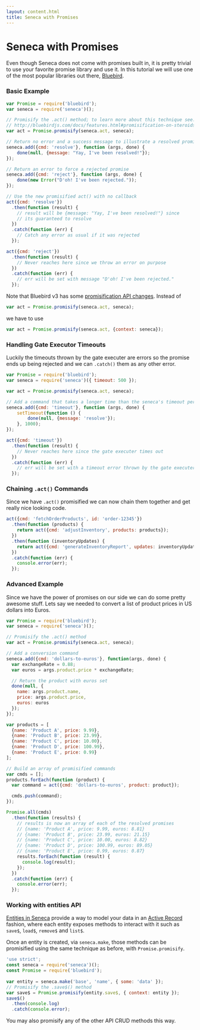 ```yaml
---
layout: content.html
title: Seneca with Promises
---
```


# Seneca with Promises

Even though Seneca does not come with promises built in, it is pretty trivial to use your favorite promise library and use it. In this tutorial we will use one of the most popular libraries out there, [Bluebird][].

### Basic Example

```js
var Promise = require('bluebird');
var seneca = require('seneca')();

// Promisify the .act() method; to learn more about this technique see:
// http://bluebirdjs.com/docs/features.html#promisification-on-steroids
var act = Promise.promisify(seneca.act, seneca);

// Return no error and a success message to illustrate a resolved promise
seneca.add({cmd: 'resolve'}, function (args, done) {
    done(null, {message: "Yay, I've been resolved!"});
});

// Return an error to force a rejected promise
seneca.add({cmd: 'reject'}, function (args, done) {
    done(new Error("D'oh! I've been rejected."));
});

// Use the new promisified act() with no callback
act({cmd: 'resolve'})
  .then(function (result) {
    // result will be {message: "Yay, I've been resolved!"} since
    // its guaranteed to resolve
  })
  .catch(function (err) {
    // Catch any error as usual if it was rejected
  });

act({cmd: 'reject'})
  .then(function (result) {
    // Never reaches here since we throw an error on purpose
  })
  .catch(function (err) {
    // err will be set with message "D'oh! I've been rejected."
  });
```

Note that Bluebird v3 has some [promisification API changes](http://bluebirdjs.com/docs/new-in-bluebird-3.html). Instead of
```js
var act = Promise.promisify(seneca.act, seneca);
```
we have to use
```js
var act = Promise.promisify(seneca.act, {context: seneca});
```

### Handling Gate Executor Timeouts

Luckily the timeouts thrown by the gate executer are errors so the promise ends up being rejected and we can `.catch()` them as any other error.

```js
var Promise = require('bluebird');
var seneca = require('seneca')({ timeout: 500 });

var act = Promise.promisify(seneca.act, seneca);

// Add a command that takes a longer time than the seneca's timeout period
seneca.add({cmd: 'timeout'}, function (args, done) {
    setTimeout(function () {
        done(null, {message: 'resolve'});
    }, 1000);
});

act({cmd: 'timeout'})
  .then(function (result) {
    // Never reaches here since the gate executer times out
  })
  .catch(function (err) {
    // err will be set with a timeout error thrown by the gate executer
  });
```

### Chaining `.act()` Commands

Since we have `.act()` promisified we can now chain them together and get really nice looking code.

```js
act({cmd: 'fetchOrderProducts', id: 'order-12345'})
  .then(function (products) {
    return act({cmd: 'adjustInventory', products: products});
  })
  .then(function (inventoryUpdates) {
    return act({cmd: 'generateInventoryReport', updates: inventoryUpdates})
  })
  .catch(function (err) {
    console.error(err);
  });
```

### Advanced Example

Since we have the power of promises on our side we can do some pretty awesome stuff. Lets say we needed to convert a list of product prices in US dollars into Euros.

```js
var Promise = require('bluebird');
var seneca = require('seneca')();

// Promisify the .act() method
var act = Promise.promisify(seneca.act, seneca);

// Add a conversion command
seneca.add({cmd: 'dollars-to-euros'}, function(args, done) {
  var exchangeRate = 0.88;
  var euros = args.product.price * exchangeRate;

  // Return the product with euros set
  done(null, {
    name: args.product.name,
    price: args.product.price,
    euros: euros
  });
});

var products = [
  {name: 'Product A', price: 9.99},
  {name: 'Product B', price: 23.99},
  {name: 'Product C', price: 10.00},
  {name: 'Product D', price: 100.99},
  {name: 'Product E', price: 0.99}
];

// Build an array of promisified commands
var cmds = [];
products.forEach(function (product) {
  var command = act({cmd: 'dollars-to-euros', product: product});

  cmds.push(command);
});

Promise.all(cmds)
  .then(function (results) {
    // results is now an array of each of the resolved promises
    // {name: 'Product A', price: 9.99, euros: 8.81}
    // {name: 'Product B', price: 23.99, euros: 21.15}
    // {name: 'Product C', price: 10.00, euros: 8.82}
    // {name: 'Product D', price: 100.99, euros: 89.05}
    // {name: 'Product E', price: 0.99, euros: 0.87}
    results.forEach(function (result) {
      console.log(result);
    });
  })
  .catch(function (err) {
    console.error(err);
  });
```

### Working with entities API
[Entities in Seneca](http://senecajs.org/tutorials/understanding-data-entities.html) provide a way to model your data in an [Active Record](http://www.martinfowler.com/eaaCatalog/activeRecord.html) fashion, where each entity exposes methods to interact with it such as `save$`, `load$`, `remove$` and `list$`.

Once an entity is created, via `seneca.make`, those methods can be promisified using the same technique as before, with `Promise.promisify`.

```js
'use strict';
const seneca = require('seneca')();
const Promise = require('bluebird');
  
var entity = seneca.make('base', 'name', { some: 'data' });
// Promisify the .save$() method
var save$ = Promise.promisify(entity.save$, { context: entity });
save$()
  .then(console.log)
  .catch(console.error);
```

You may also promisify any of the other API CRUD methods this way.

[Bluebird]: https://www.npmjs.com/package/bluebird
